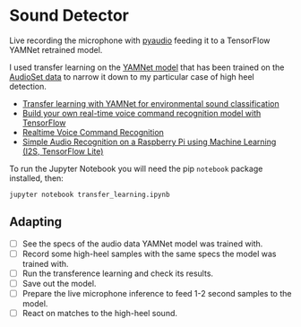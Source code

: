 # Sound Detector

Live recording the microphone with [pyaudio](https://people.csail.mit.edu/hubert/pyaudio/)
feeding it to a TensorFlow YAMNet retrained model.

I used transfer learning on the [YAMNet model](https://tfhub.dev/google/yamnet/1) that
has been trained on the [AudioSet data](https://research.google.com/audioset/) to narrow
it down to my particular case of high heel detection.

- [Transfer learning with YAMNet for environmental sound classification](https://www.tensorflow.org/tutorials/audio/transfer_learning_audio)
- [Build your own real-time voice command recognition model with TensorFlow](https://www.youtube.com/watch?v=m-JzldXm9bQ)
- [Realtime Voice Command Recognition](https://github.com/AssemblyAI-Examples/realtime-voice-command-recognition)
- [Simple Audio Recognition on a Raspberry Pi using Machine Learning (I2S, TensorFlow Lite)](https://electronut.in/audio-recongnition-ml/)

To run the Jupyter Notebook you will need the pip `notebook` package installed, then:

```
jupyter notebook transfer_learning.ipynb
```

## Adapting

- [ ] See the specs of the audio data YAMNet model was trained with.
- [ ] Record some high-heel samples with the same specs the model was trained with.
- [ ] Run the transference learning and check its results.
- [ ] Save out the model.
- [ ] Prepare the live microphone inference to feed 1-2 second samples to the model.
- [ ] React on matches to the high-heel sound.
